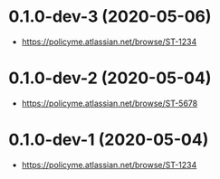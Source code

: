 # 0.1.0-dev-3 (2020-05-06)

* https://policyme.atlassian.net/browse/ST-1234


# 0.1.0-dev-2 (2020-05-04)

* https://policyme.atlassian.net/browse/ST-5678


# 0.1.0-dev-1 (2020-05-04)

* https://policyme.atlassian.net/browse/ST-1234


